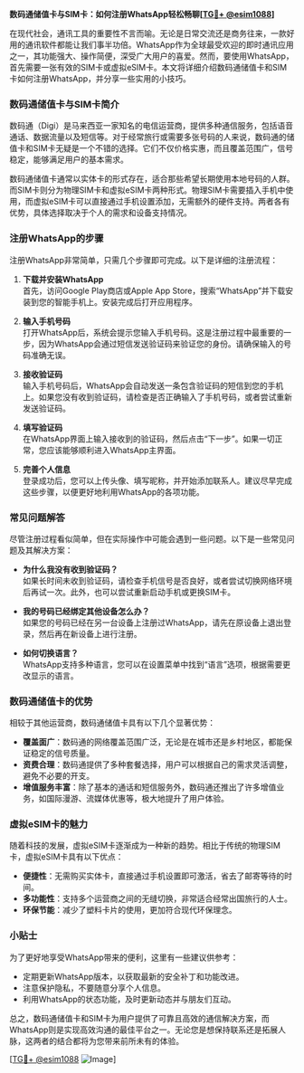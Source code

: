 **数码通储值卡与SIM卡：如何注册WhatsApp轻松畅聊[[TG💪+ @esim1088](https://t.me/s/esim1088)]**

在现代社会，通讯工具的重要性不言而喻。无论是日常交流还是商务往来，一款好用的通讯软件都能让我们事半功倍。WhatsApp作为全球最受欢迎的即时通讯应用之一，其功能强大、操作简便，深受广大用户的喜爱。然而，要使用WhatsApp，首先需要一张有效的SIM卡或虚拟eSIM卡。本文将详细介绍数码通储值卡和SIM卡如何注册WhatsApp，并分享一些实用的小技巧。

### 数码通储值卡与SIM卡简介

数码通（Digi）是马来西亚一家知名的电信运营商，提供多种通信服务，包括语音通话、数据流量以及短信等。对于经常旅行或需要多张号码的人来说，数码通的储值卡和SIM卡无疑是一个不错的选择。它们不仅价格实惠，而且覆盖范围广，信号稳定，能够满足用户的基本需求。

数码通储值卡通常以实体卡的形式存在，适合那些希望长期使用本地号码的人群。而SIM卡则分为物理SIM卡和虚拟eSIM卡两种形式。物理SIM卡需要插入手机中使用，而虚拟eSIM卡可以直接通过手机设置添加，无需额外的硬件支持。两者各有优势，具体选择取决于个人的需求和设备支持情况。

### 注册WhatsApp的步骤

注册WhatsApp非常简单，只需几个步骤即可完成。以下是详细的注册流程：

1. **下载并安装WhatsApp**  
   首先，访问Google Play商店或Apple App Store，搜索“WhatsApp”并下载安装到您的智能手机上。安装完成后打开应用程序。

2. **输入手机号码**  
   打开WhatsApp后，系统会提示您输入手机号码。这是注册过程中最重要的一步，因为WhatsApp会通过短信发送验证码来验证您的身份。请确保输入的号码准确无误。

3. **接收验证码**  
   输入手机号码后，WhatsApp会自动发送一条包含验证码的短信到您的手机上。如果您没有收到验证码，请检查是否正确输入了手机号码，或者尝试重新发送验证码。

4. **填写验证码**  
   在WhatsApp界面上输入接收到的验证码，然后点击“下一步”。如果一切正常，您应该能够顺利进入WhatsApp主界面。

5. **完善个人信息**  
   登录成功后，您可以上传头像、填写昵称，并开始添加联系人。建议尽早完成这些步骤，以便更好地利用WhatsApp的各项功能。

### 常见问题解答

尽管注册过程看似简单，但在实际操作中可能会遇到一些问题。以下是一些常见问题及其解决方案：

- **为什么我没有收到验证码？**  
  如果长时间未收到验证码，请检查手机信号是否良好，或者尝试切换网络环境后再试一次。此外，也可以尝试重新启动手机或更换SIM卡。

- **我的号码已经绑定其他设备怎么办？**  
  如果您的号码已经在另一台设备上注册过WhatsApp，请先在原设备上退出登录，然后再在新设备上进行注册。

- **如何切换语言？**  
  WhatsApp支持多种语言，您可以在设置菜单中找到“语言”选项，根据需要更改显示的语言。

### 数码通储值卡的优势

相较于其他运营商，数码通储值卡具有以下几个显著优势：

- **覆盖面广**：数码通的网络覆盖范围广泛，无论是在城市还是乡村地区，都能保证稳定的信号质量。
- **资费合理**：数码通提供了多种套餐选择，用户可以根据自己的需求灵活调整，避免不必要的开支。
- **增值服务丰富**：除了基本的通话和短信服务外，数码通还推出了许多增值业务，如国际漫游、流媒体优惠等，极大地提升了用户体验。

### 虚拟eSIM卡的魅力

随着科技的发展，虚拟eSIM卡逐渐成为一种新的趋势。相比于传统的物理SIM卡，虚拟eSIM卡具有以下优点：

- **便捷性**：无需购买实体卡，直接通过手机设置即可激活，省去了邮寄等待的时间。
- **多功能性**：支持多个运营商之间的无缝切换，非常适合经常出国旅行的人士。
- **环保节能**：减少了塑料卡片的使用，更加符合现代环保理念。

### 小贴士

为了更好地享受WhatsApp带来的便利，这里有一些建议供参考：

- 定期更新WhatsApp版本，以获取最新的安全补丁和功能改进。
- 注意保护隐私，不要随意分享个人信息。
- 利用WhatsApp的状态功能，及时更新动态并与朋友们互动。

总之，数码通储值卡和SIM卡为用户提供了可靠且高效的通信解决方案，而WhatsApp则是实现高效沟通的最佳平台之一。无论您是想保持联系还是拓展人脉，这两者的结合都将为您带来前所未有的体验。

[[TG💪+ @esim1088](https://t.me/s/esim1088) ![Image](https://i.postimg.cc/4NQfJmqS/Snipaste-2025-05-13-00-14-12.png)]